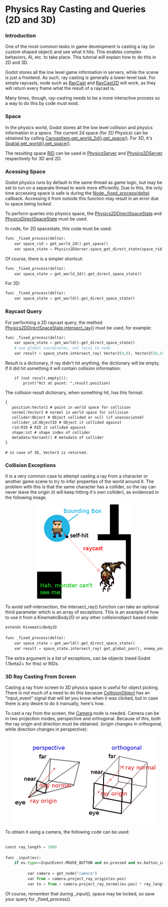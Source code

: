 # Physics Ray Casting and Queries (2D and 3D)

### Introduction

One of the most common tasks in game development is casting a ray (or custom shaped object) and see what it hits. This enables complex behaviors, AI, etc. to take place.
This tutorial will explain how to do this in 2D and 3D.

Godot stores all the low level game information in servers, while the scene is just a frontend. As such, ray casting is generally a lower-level task. For simple raycasts, node such as [RayCast](class_raycast) and [RayCast2D](class_raycast2d) will work, as they will return every frame what the result of a raycast is.

Many times, though, ray-casting needs to be a more interactive process so a way to do this by code must exist.

### Space

In the physics world, Godot stores all the low level collision and physics information in a _space_. The current 2d space (for 2D Physics) can be obtained by calling [CanvasItem.get_world_2d().get_space()](class_canvasitem#get_world_2d). For 3D, it's [Spatial.get_world().get_space()](class_spatial#get_world).

The resulting space [RID](class_rid) can be used in [PhysicsServer](class_physicsserver) and [Physics2DServer](class_physics2dserver) respectively for 3D and 2D.

### Acessing Space

Godot physics runs by default in the same thread as game logic, but may be set to run on a separate thread to work more efficiently. Due to this, the only time accessing space is safe is during the [Node._fixed_process(delta)](class_node#_fixed_process) callback. Accessing it from outside this function may result in an error due to space being _locked_.

To perform queries into physics space, the [Physics2DDirectSpaceState](class_physics2ddirectspacestate) and [PhysicsDirectSpaceState](class_physicsdirectspacestate) must be used. 

In code, for 2D spacestate, this code must be used:

```python
func _fixed_process(delta):
    var space_rid = get_world_2d().get_space()
    var space_state = Physics2DServer.space_get_direct_state(space_rid)
```

Of course, there is a simpler shortcut:

```python
func _fixed_process(delta):
    var space_state = get_world_2d().get_direct_space_state()
```

For 3D:

```python
func _fixed_process(delta):
    var space_state = get_world().get_direct_space_state()
```

### Raycast Query

For performing a 2D raycast query, the method [Physics2DDirectSpaceState.intersect_ray()](class_physics2ddirectspacestate#intersect_ray) must be used, for example:

```python
func _fixed_process(delta):
    var space_state = get_world().get_direct_space_state()
    # use global coordinates, not local to node
    var result = space_state.intersect_ray( Vector2(0,0), Vector2(50,100) )
```

Result is a dictionary, if ray didn't hit anything, the dictionary will be empty. If it did hit something it will contain collision information:

```
    if (not result.empty()):
        print("Hit at point: ",result.position)
```

The collision result dictionary, when something hit, has this format:

```pyhon
{
   position:Vector2 # point in world space for collision
   normal:Vector2 # normal in world space for collision
   collider:Object # Object collided or null (if unassociated)
   collider_id:ObjectID # Object it collided against
   rid:RID # RID it collided against
   shape:int # shape index of collider
   metadata:Variant() # metadata of collider
}

# in case of 3D, Vector3 is returned.
```

### Collision Exceptions

It is a very common case to attempt casting a ray from a character or another game scene to try to infer properties of the world around it. The problem with this is that the same character has a collider, so the ray can never leave the origin (it will keep hitting it's own collider), as evidenced in the following image.

<p align="center"><img src="images/raycast_falsepositive.png"></p>

To avoid self-intersection, the intersect_ray() function can take an optional third parameter which is an array of exceptions. This is an example of how to use it from a KinematicBody2D or any other collisionobject based node:

```python
extends KinematicBody2D

func _fixed_process(delta):
    var space_state = get_world().get_direct_space_state()
    var result = space_state.intersect_ray( get_global_pos(), enemy_pos, [ self ] )
```

The extra argument is a list of exceptions, can be objects (need Godot 1.1beta2+ for this) or RIDs.

### 3D Ray Casting From Screen

Casting a ray from screen to 3D physics space is useful for object picking. There is not much of a need to do this because [CollisionObject](class_collisionobject) has an "input_event" signal that will let you know when it was clicked, but in case there is any desire to do it manually, here's how.

To cast a ray from the screen, the [Camera](class_camera) node is needed. Camera can be in two projection modes, perspective and orthogonal. Because of this, both the ray origin and direction must be obtained. (origin changes in orthogonal, while direction changes in perspective):

<p align="center"><img src="images/raycast_projection.png"></p>

To obtain it using a camera, the following code can be used:

```python

const ray_length = 1000

func _input(ev):
    if ev.type==InputEvent.MOUSE_BUTTON and ev.pressed and ev.button_index==1:

          var camera = get_node("camera")
          var from = camera.project_ray_origin(ev.pos)
          var to = from + camera.project_ray_normal(ev.pos) * ray_length
```

Of course, remember that during _input(), space may be locked, so save your query for _fixed_process().

      


